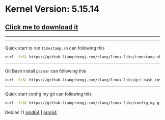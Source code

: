 # Kernel Version: 5.15.14

## [Click me to download it](https://cdn.kernel.org/pub/linux/kernel/v5.x/linux-5.15.14.tar.xz)

---

---

Quick start to run `timestamp.sh` can following this

```bash
curl -fsSL https://github.liangchengj.com/clang/linux-like/timestamp.sh | sh
```

---

Git Bash install `pacman` can following this

```bash
curl -fsSL https://github.liangchengj.com/clang/linux-like/git_bash_install_pacman.sh | sh
```

---

Quick start config my git can following this

```bash
curl -fsSL https://github.liangchengj.com/clang/linux-like/config_my_git.sh | sh
```

Debian 11 [amd64](https://cdimage.debian.org/debian-cd/current/amd64/iso-dvd/debian-11.6.0-amd64-DVD-1.iso) | [arm64](https://cdimage.debian.org/debian-cd/current/arm64/iso-dvd/debian-11.6.0-arm64-DVD-1.iso)
